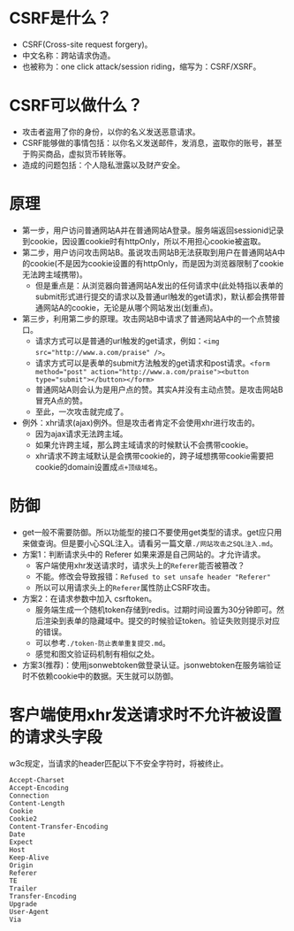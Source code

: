 # CSRF是什么？
* CSRF(Cross-site request forgery)。
* 中文名称：跨站请求伪造。
* 也被称为：one click attack/session riding，缩写为：CSRF/XSRF。

# CSRF可以做什么？
* 攻击者盗用了你的身份，以你的名义发送恶意请求。
* CSRF能够做的事情包括：以你名义发送邮件，发消息，盗取你的账号，甚至于购买商品，虚拟货币转账等。
* 造成的问题包括：个人隐私泄露以及财产安全。

# 原理
* 第一步，用户访问普通网站A并在普通网站A登录。服务端返回sessionid记录到cookie，因设置cookie时有httpOnly，所以不用担心cookie被盗取。
* 第二步，用户访问攻击网站B。虽说攻击网站B无法获取到用户在普通网站A中的cookie(不是因为cookie设置的有httpOnly，而是因为浏览器限制了cookie无法跨主域携带)。
    - 但是重点是：从浏览器向普通网站A发出的任何请求中(此处特指以表单的submit形式进行提交的请求以及普通url触发的get请求)，默认都会携带普通网站A的cookie，无论是从哪个网站发出(划重点)。
* 第三步，利用第二步的原理。攻击网站B中请求了普通网站A中的一个点赞接口。
    - 请求方式可以是普通的url触发的get请求，例如：```<img src="http://www.a.com/praise" />```。
    - 请求方式可以是表单的submit方法触发的get请求和post请求。```<form method="post" action="http://www.a.com/praise"><button type="submit"></button></form>```
    - 普通网站A则会认为是用户点的赞。其实A并没有主动点赞。是攻击网站B冒充A点的赞。
    - 至此，一次攻击就完成了。
* 例外：xhr请求(ajax)例外。但是攻击者肯定不会使用xhr进行攻击的。
    - 因为ajax请求无法跨主域。
    - 如果允许跨主域，那么跨主域请求的时候默认不会携带cookie。
    - xhr请求不跨主域默认是会携带cookie的，跨子域想携带cookie需要把cookie的domain设置成```点+顶级域名```。

# 防御
* get一般不需要防御。所以功能型的接口不要使用get类型的请求。get应只用来做查询。但是要小心SQL注入。请看另一篇文章```./网站攻击之SQL注入.md```。
* 方案1：判断请求头中的 Referer 如果来源是自己网站的。才允许请求。
    - 客户端使用xhr发送请求时，请求头上的```Referer```能否被篡改？
    - 不能。修改会导致报错：```Refused to set unsafe header "Referer"```
    - 所以可以用请求头上的```Referer```属性防止CSRF攻击。
* 方案2：在请求参数中加入 csrftoken。
    - 服务端生成一个随机token存储到redis。过期时间设置为30分钟即可。然后渲染到表单的隐藏域中。提交的时候验证token。验证失败则提示对应的错误。
    - 可以参考```./token-防止表单重复提交.md```。
    - 感觉和图文验证码机制有相似之处。
* 方案3(推荐)：使用jsonwebtoken做登录认证。jsonwebtoken在服务端验证时不依赖cookie中的数据。天生就可以防御。

# 客户端使用xhr发送请求时不允许被设置的请求头字段
w3c规定，当请求的header匹配以下不安全字符时，将被终止。
```
Accept-Charset
Accept-Encoding
Connection
Content-Length
Cookie
Cookie2
Content-Transfer-Encoding
Date
Expect
Host
Keep-Alive
Origin
Referer
TE
Trailer
Transfer-Encoding
Upgrade
User-Agent
Via
```
